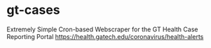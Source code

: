# gt-cases
Extremely Simple Cron-based Webscraper for the GT Health Case Reporting Portal https://health.gatech.edu/coronavirus/health-alerts
